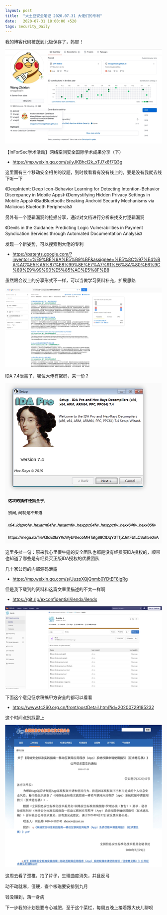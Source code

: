 ```yaml
---
layout: post
title:  "大土豆安全笔记 2020.07.31 大佬们的专利"
date:   2020-07-31 18:00:00 +520
tags: Security_Daily
---
```


我的博客代码被送到北极保存了，妈耶！

![IMAGE](/assets/resources/DC01F40842602465E5DB8991DBC13E3F.jpg)

【InForSec学术活动】网络空间安全国际学术成果分享（下）
- https://mp.weixin.qq.com/s/lyJKBhcI2k_xTJ7x8f7Q3g

这里面有三个移动安全相关的议题，到时候看看有没有线上的，要是没有我就去线下听一下

《DeepIntent: Deep Icon-Behavior Learning for Detecting Intention-Behavior Discrepancy in Mobile Apps》
《Demystifying Hidden Privacy Settings in Mobile Apps》
《BadBluetooth: Breaking Android Security Mechanisms via Malicious Bluetooth Peripherals》

另外有一个逻辑漏洞的挖掘分享，通过对文档进行分析来找支付逻辑漏洞

《Devils in the Guidance: Predicting Logic Vulnerabilities in Payment Syndication Services through Automated Documentation Analysis》

发现一个新姿势，可以搜索到大佬的专利
- https://patents.google.com/?inventor=%E9%BE%9A%E5%B9%BF&assignee=%E5%8C%97%E4%BA%AC%E5%A5%87%E8%99%8E%E7%A7%91%E6%8A%80%E6%9C%89%E9%99%90%E5%85%AC%E5%8F%B8

虽然跟会议上的分享形式不一样，可以当做学习资料补充，扩展思路

![IMAGE](/assets/resources/4E99E9B424C29B56BFCF826CCCD8D570.jpg)

IDA 7.4泄露了，哪位大佬有密码，来一份？

![IMAGE](/assets/resources/21A4472CAC5B5AB3CC771150EB59F7E8.jpg)

这里多扯一句：原来我心里很牛逼的安全团队也都是没有经费买IDA授权的，顺带也知道了哪些是有经费买正版IDA授权的优质团队

几十家公司的内部源码泄露
- https://mp.weixin.qq.com/s/UuzpXQjQnmb0YDtEF8igRg

但是我下载到的资料和这篇文章里描述的不太一样啊
- https://git.rip/exconfidential/ilendx/ilendx

![IMAGE](/assets/resources/FB3B88AFE8CCBFA26C33AC819B4F7887.jpg)

下面这个意见征求稿搞甲方安全的都可以看看
- https://www.tc260.org.cn/front/postDetail.html?id=20200729195232

这个时间点别踩雷上

![IMAGE](/assets/resources/CC772287811A5424DFB3F63D587089CF.jpg)

这周去看了颈椎，拍了片子，生理曲度消失，并且反弓

动不动就麻，僵硬，查个核磁要安排到九月

钱没赚到，落一身病

下一步我的计划是要专心减肥，至于这个菜栏，每周五晚上接着跟大伙儿聊呗